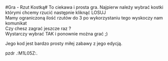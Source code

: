 #Gra - Rzut Kostką#
To ciekawa i prosta gra.
Najpierw należy wybrać kostki którymi chcemy rzucić następnie kliknąć LOSUJ<br>
Mamy ograniczoną ilość rzutów do 3 po wykorzystaniu tego wyskoczy nam komunikat<br>
Czy chesz zagrać jeszcze raz ?<br>
Wystarczy wybrać TAK i ponownie można grać ;)<br>

Jego kod jest bardzo prosty miłej zabawy z jego edycją.


pzdr .:M1L05Z:.


